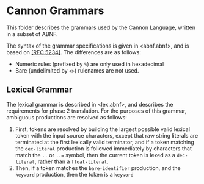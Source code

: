 # Cannon Grammars

This folder describes the grammars used by the Cannon Language, written in a subset of ABNF. 

The syntax of the grammar specifications is given in <abnf.abnf>, and is based on [[RFC 5234]](https://datatracker.ietf.org/doc/html/rfc5234).
The differences are as follows:
* Numeric rules (prefixed by `%`) are only used in hexadecimal
* Bare (undelimited by `<>`) rulenames are not used.

## Lexical Grammar

The lexical grammar is described in <lex.abnf>, and describes the requirements for phase 2 translation.
 For the purposes of this grammar, ambiguous productions are resolved as follows:
1. First, tokens are resolved by building the largest possible valid lexical token with the input source characters,
 except that raw string literals are terminated at the first lexically valid terminator, and if a token matching the `dec-literal` production is followed immediately by characters that match the `..` or `..=` symbol, then the current token is lexed as a `dec-literal`, rather than a `float-literal`. 
2. Then, if a token matches the `bare-identifier` production, and the `keyword` production, then the token is a `keyword`
